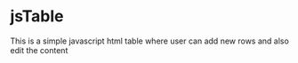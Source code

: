# jsTable

This is  a simple javascript html table where user can add new rows and also edit the content
